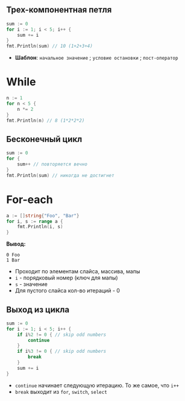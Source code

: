 ## Трех-компонентная петля

```go
sum := 0
for i := 1; i < 5; i++ {
	sum += i
}
fmt.Println(sum) // 10 (1+2+3+4)
```
- **Шаблон**: `начальное значение` ; `условие остановки` ; `пост-оператор`

# While

``` go
n := 1
for n < 5 {
	n *= 2
}
fmt.Println(n) // 8 (1*2*2*2)
```

## Бесконечный цикл

``` go
sum := 0
for {
	sum++ // повторяется вечно
}
fmt.Println(sum) // никогда не достигнет
```

# For-each

``` go
a := []string{"Foo", "Bar"}
for i, s := range a {
	fmt.Println(i, s)
}
```
**Вывод:**
``` 
0 Foo
1 Bar
```
- Проходит по элементам слайса, массива, мапы
- `i` - порядковый номер (ключ для мапы)
- `s` - значение
- Для пустого слайса кол-во итераций - 0

## Выход из цикла

``` go
sum := 0
for i := 1; i < 5; i++ {
	if i%2 != 0 { // skip odd numbers
		continue
	}
	if i%3 != 0 { // skip odd numbers
		break
	}
	sum += i
}
```
- `continue` начинает следующую итерацию. То же самое, что `i++`
- `break` выходит из `for`, `switch`, `select`